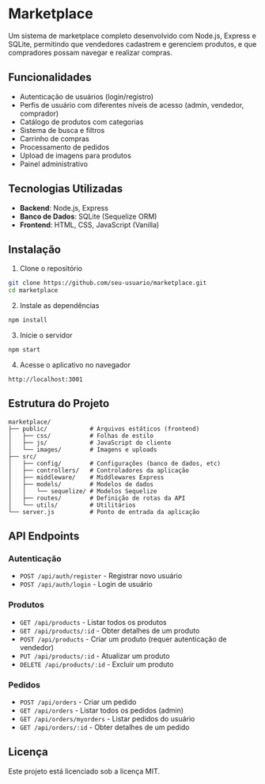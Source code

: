 # Marketplace

Um sistema de marketplace completo desenvolvido com Node.js, Express e SQLite, permitindo que vendedores cadastrem e gerenciem produtos, e que compradores possam navegar e realizar compras.

## Funcionalidades

- Autenticação de usuários (login/registro)
- Perfis de usuário com diferentes níveis de acesso (admin, vendedor, comprador)
- Catálogo de produtos com categorias
- Sistema de busca e filtros
- Carrinho de compras
- Processamento de pedidos
- Upload de imagens para produtos
- Painel administrativo

## Tecnologias Utilizadas

- **Backend**: Node.js, Express
- **Banco de Dados**: SQLite (Sequelize ORM)
- **Frontend**: HTML, CSS, JavaScript (Vanilla)

## Instalação

1. Clone o repositório
```bash
git clone https://github.com/seu-usuario/marketplace.git
cd marketplace
```

2. Instale as dependências
```bash
npm install
```

3. Inicie o servidor
```bash
npm start
```

4. Acesse o aplicativo no navegador
```
http://localhost:3001
```

## Estrutura do Projeto

```
marketplace/
├── public/            # Arquivos estáticos (frontend)
│   ├── css/           # Folhas de estilo
│   ├── js/            # JavaScript do cliente
│   └── images/        # Imagens e uploads
├── src/
│   ├── config/        # Configurações (banco de dados, etc)
│   ├── controllers/   # Controladores da aplicação
│   ├── middleware/    # Middlewares Express
│   ├── models/        # Modelos de dados
│   │   └── sequelize/ # Modelos Sequelize
│   ├── routes/        # Definição de rotas da API
│   └── utils/         # Utilitários
└── server.js          # Ponto de entrada da aplicação
```

## API Endpoints

### Autenticação
- `POST /api/auth/register` - Registrar novo usuário
- `POST /api/auth/login` - Login de usuário

### Produtos
- `GET /api/products` - Listar todos os produtos
- `GET /api/products/:id` - Obter detalhes de um produto
- `POST /api/products` - Criar um produto (requer autenticação de vendedor)
- `PUT /api/products/:id` - Atualizar um produto
- `DELETE /api/products/:id` - Excluir um produto

### Pedidos
- `POST /api/orders` - Criar um pedido
- `GET /api/orders` - Listar todos os pedidos (admin)
- `GET /api/orders/myorders` - Listar pedidos do usuário
- `GET /api/orders/:id` - Obter detalhes de um pedido

## Licença

Este projeto está licenciado sob a licença MIT.
